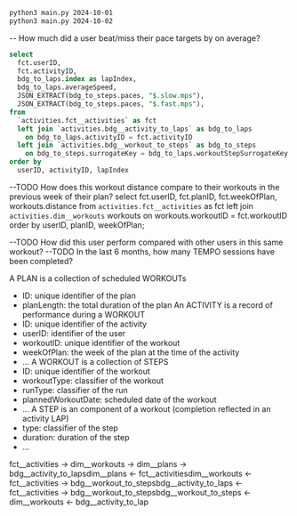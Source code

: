 ```bash
python3 main.py 2024-10-01
python3 main.py 2024-10-02
```

-- How much did a user beat/miss their pace targets by on average?
```SQL
select
  fct.userID,
  fct.activityID,
  bdg_to_laps.index as lapIndex,
  bdg_to_laps.averageSpeed,
  JSON_EXTRACT(bdg_to_steps.paces, "$.slow.mps"),
  JSON_EXTRACT(bdg_to_steps.paces, "$.fast.mps"),
from
  `activities.fct__activities` as fct
  left join `activities.bdg__activity_to_laps` as bdg_to_laps
    on bdg_to_laps.activityID = fct.activityID
  left join `activities.bdg__workout_to_steps` as bdg_to_steps
    on bdg_to_steps.surrogateKey = bdg_to_laps.workoutStepSurrogateKey
order by
  userID, activityID, lapIndex
```

--TODO How does this workout distance compare to their workouts in the previous week of their plan?
select
  fct.userID,
  fct.planID,
  fct.weekOfPlan,
  workouts.distance
from
  `activities.fct__activities` as fct
  left join `activities.dim__workouts` workouts
    on workouts.workoutID = fct.workoutID
order by
  userID, planID, weekOfPlan;


--TODO How did this user perform compared with other users in this same workout?
--TODO In the last 6 months, how many TEMPO sessions have been completed?



A PLAN is a collection of scheduled WORKOUTs
- ID: unique identifier of the plan
- planLength: the total duration of the plan
An ACTIVITY is a record of performance during a WORKOUT
- ID: unique identifier of the activity
- userID: identifier of the user
- workoutID: unique identifier of the workout
- weekOfPlan: the week of the plan at the time of the activity
- ...
A WORKOUT is a collection of STEPS
- ID: unique identifier of the workout
- workoutType: classifier of the workout
- runType: classifier of the run
- plannedWorkoutDate: scheduled date of the workout
- ...
A STEP is an component of a workout (completion reflected in an activity LAP)
- type: classifier of the step
- duration: duration of the step
- ...


fct__activities
-> dim__workouts
-> dim__plans
-> bdg__activity_to_lapsdim__plans
<- fct__activitiesdim__workouts
<- fct__activities
-> bdg__workout_to_stepsbdg__activity_to_laps
<- fct__activities
-> bdg__workout_to_stepsbdg__workout_to_steps
<- dim__workouts
<- bdg__activity_to_lap 